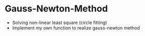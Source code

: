# Gauss-Newton-Method
 - Solving non-linear least square (circle fitting)
 - Implement my own function to realize gauss-newton method
 